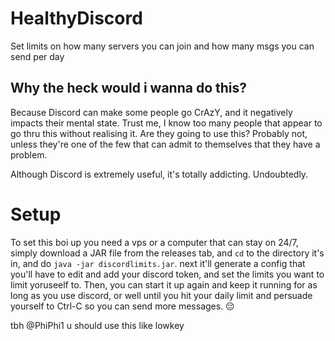 # HealthyDiscord
Set limits on how many servers you can join and how many msgs you can send per day

## Why the heck would i wanna do this?
Because Discord can make some people go CrAzY, and it negatively impacts their mental state. Trust me, I know too many people that appear to go thru this without realising it. Are they going to use this? Probably not, unless they're one of the few that can admit to themselves that they have a problem.

Although Discord is extremely useful, it's totally addicting. Undoubtedly.

# Setup
To set this boi up you need a vps or a computer that can stay on 24/7, simply download a JAR file from the releases tab, and `cd` to the directory it's in, and do `java -jar discordlimits.jar`. next it'll generate a config that you'll have to edit and add your discord token, and set the limits you want to limit yoruseelf to. Then, you can start it up again and keep it running for as long as you use discord, or well until you hit your daily limit and persuade yourself to Ctrl-C so you can send more messages. :pensive:

tbh @PhiPhi1 u should use this like lowkey
